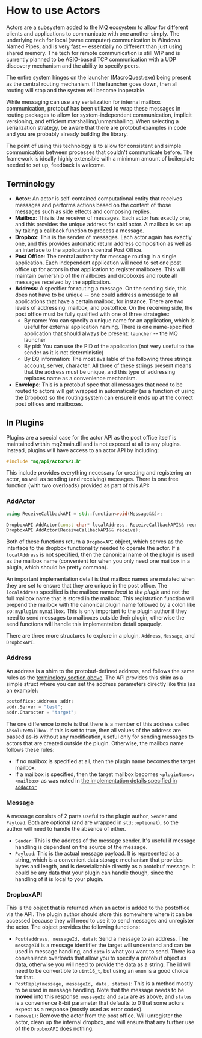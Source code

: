 # How to use Actors

Actors are a subsystem added to the MQ ecosystem to allow for different clients and applications to communicate with one another simply. The underlying tech for local (same computer) communication is Windows Named Pipes, and is very fast -- essentially no different than just using shared memory. The tech for remote communication is still WIP and is currently planned to be ASIO-based TCP communication with a UDP discovery mechanism and the ability to specify peers.

The entire system hinges on the launcher (MacroQuest.exe) being present as the central routing mechanism. If the launcher goes down, then all routing will stop and the system will become inoperable.

While messaging can use any serialization for internal mailbox communication, protobuf has been utilized to wrap these messages in routing packages to allow for system-independent communication, implicit versioning, and efficient marshalling/unmarshalling. When selecting a serialization strategy, be aware that there are protobuf examples in code and you are probably already building the library.

The point of using this technology is to allow for consistent and simple communication between processes that couldn't communicate before. The framework is ideally highly extensible with a minimum amount of boilerplate needed to set up, feedback is welcome.

## Terminology

- **Actor**: An actor is self-contained computational entity that receives messages and performs actions based on the content of those messages such as side effects and composing replies.
- **Mailbox**: This is the receiver of messages. Each actor has exactly one, and this provides the unique address for said actor. A mailbox is set up by taking a callback function to process a message.
- **Dropbox**: This is the sender of messages. Each actor again has exactly one, and this provides automatic return address composition as well as an interface to the application's central Post Office.
- **Post Office**: The central authority for message routing in a single application. Each independent application will need to set one post office up for actors in that application to register mailboxes. This will maintain ownership of the mailboxes and dropboxes and route all messages received by the application.
- **Address**: A specifier for routing a message. On the sending side, this does not have to be unique -- one could address a message to all applications that have a certain mailbox, for instance. There are two levels of addressing: mailbox, and postoffice. On the receiving side, the post office must be fully qualified with one of three strategies:
    - By name: You can specify a unique name for an application, which is useful for external application naming. There is one name-specified application that should always be present: `launcher` -- the MQ launcher
    - By pid: You can use the PID of the application (not very useful to the sender as it is not deterministic)
    - By EQ information: The most available of the following three strings: account, server, character. All three of these strings present means that the address must be unique, and this type of addressing replaces name as a convenience mechanism.
- **Envelope**: This is a protobuf spec that all messages that need to be routed to actors will get wrapped in automatically (as a function of using the Dropbox) so the routing system can ensure it ends up at the correct post offices and mailboxes.

## In Plugins

Plugins are a special case for the actor API as the post office itself is maintained within mq2main.dll and is not exposed at all to any plugins. Instead, plugins will have access to an actor API by including:

```cpp
#include "mq/api/ActorAPI.h"
```

This include provides everything necessary for creating and registering an actor, as well as sending (and receiving) messages. There is one free function (with two overloads) provided as part of this API:

### AddActor

```cpp
using ReceiveCallbackAPI = std::function<void(Message&&)>;

DropboxAPI AddActor(const char* localAddress, ReceiveCallbackAPI&& receive);
DropboxAPI AddActor(ReceiveCallbackAPI&& receive);
```

Both of these functions return a `DropboxAPI` object, which serves as the interface to the dropbox functionality needed to operate the actor. If a `localAddress` is not specified, then the canonical name of the plugin is used as the mailbox name (convenient for when you only need one mailbox in a plugin, which should be pretty common).

An important implementation detail is that mailbox names are mutated when they are set to ensure that they are unique in the post office. The `localAddress` specified is the mailbox name *local to the plugin* and not the full mailbox name that is stored in the mailbox. This registration function will prepend the mailbox with the canonical plugin name followed by a colon like so: `myplugin:mymailbox`. This is only important to the plugin author if they need to send messages to mailboxes outside their plugin, otherwise the send functions will handle this implementation detail opaquely.

There are three more structures to explore in a plugin, `Address`, `Message`, and `DropboxAPI`.

### Address

An address is a shim to the protobuf-defined address, and follows the same rules as the [terminology section above](#terminology). The API provides this shim as a simple struct where you can set the address parameters directly like this (as an example):

```cpp
postoffice::Address addr;
addr.Server = "test";
addr.Character = "target";
```

The one difference to note is that there is a member of this address called `AbsoluteMailbox`. If this is set to true, then all values of the address are passed as-is without any modification, useful only for sending messages to actors that are created outside the plugin. Otherwise, the mailbox name follows these rules:

- If no mailbox is specified at all, then the plugin name becomes the target mailbox.
- If a mailbox is specified, then the target mailbox becomes `<pluginName>:<mailbox>` as was noted in [the implementation details specified in `AddActor`](#addactor)

### Message

A message consists of 2 parts useful to the plugin author, `Sender` and `Payload`. Both are optional (and are wrapped in `std::optional`), so the author will need to handle the absence of either.

- `Sender`: This is the address of the message sender. It's useful if message handling is dependent on the source of the message.
- `Payload`: This is the actual message payload. It is represented as a string, which is a convenient data storage mechanism that provides bytes and length, and is deserializable directly as a protobuf message. It could be any data that your plugin can handle though, since the handling of it is local to your plugin.

### DropboxAPI

This is the object that is returned when an actor is added to the postoffice via the API. The plugin author should store this somewhere where it can be accessed because they will need to use it to send messages and unregister the actor. The object provides the following functions:

- `Post(address, messageId, data)`: Send a message to an address. The `messageId` is a message identifier the target will understand and can be used in message handling, and `data` is what you want to send. There is a convenience overloads that allow you to specify a protobuf object as data, otherwise you will need to provide the data as a string. The id will need to be convertible to `uint16_t`, but using an `enum` is a good choice for that.
- `PostReply(message, messageId, data, status)`: This is a method mostly to be used in message handling. Note that the message needs to be **moved** into this response. `messageId` and `data` are as above, and `status` is a convenience 8-bit parameter that defaults to 0 that some actors expect as a response (mostly used as error codes).
- `Remove()`: Remove the actor from the post office. Will unregister the actor, clean up the internal dropbox, and will ensure that any further use of the `DropboxAPI` does nothing.
